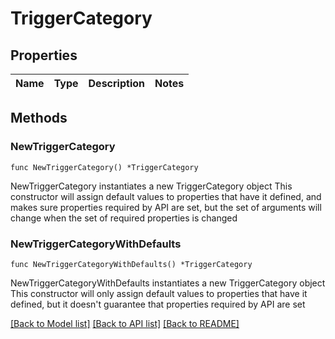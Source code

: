 # TriggerCategory

## Properties

Name | Type | Description | Notes
------------ | ------------- | ------------- | -------------

## Methods

### NewTriggerCategory

`func NewTriggerCategory() *TriggerCategory`

NewTriggerCategory instantiates a new TriggerCategory object
This constructor will assign default values to properties that have it defined,
and makes sure properties required by API are set, but the set of arguments
will change when the set of required properties is changed

### NewTriggerCategoryWithDefaults

`func NewTriggerCategoryWithDefaults() *TriggerCategory`

NewTriggerCategoryWithDefaults instantiates a new TriggerCategory object
This constructor will only assign default values to properties that have it defined,
but it doesn't guarantee that properties required by API are set


[[Back to Model list]](../README.md#documentation-for-models) [[Back to API list]](../README.md#documentation-for-api-endpoints) [[Back to README]](../README.md)


